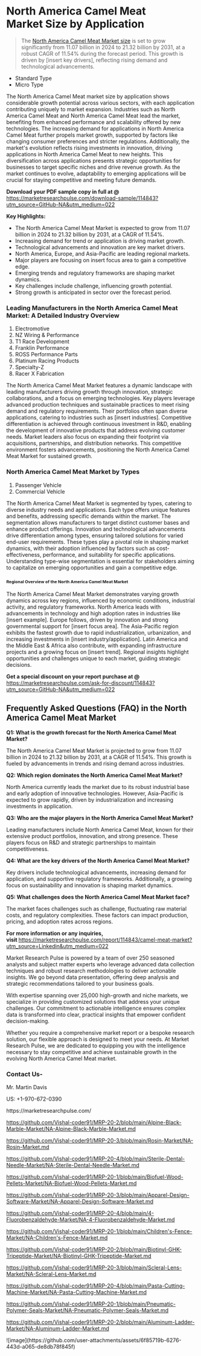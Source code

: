 <h1>North America Camel Meat Market&nbsp;Size by Application</h1><blockquote><p>The <a href="https://marketresearchpulse.com/download-sample/114843?utm_source=GitHub-NA&amp;utm_medium=022">North America Camel Meat Market size</a> is set to grow significantly from 11.07 billion in 2024 to 21.32 billion by 2031, at a robust CAGR of 11.54% during the forecast period. This growth is driven by [insert key drivers], reflecting rising demand and technological advancements.</p></blockquote><ul><li>Standard Type<li> Micro Type</li></ul><p>The North America Camel Meat market size by application shows considerable growth potential across various sectors, with each application contributing uniquely to market expansion. Industries such as North America Camel Meat and North America Camel Meat lead the market, benefiting from enhanced performance and scalability offered by new technologies. The increasing demand for applications in North America Camel Meat further propels market growth, supported by factors like changing consumer preferences and stricter regulations. Additionally, the market's evolution reflects rising investments in innovation, driving applications in North America Camel Meat to new heights. This diversification across applications presents strategic opportunities for businesses to target specific niches and drive revenue growth. As the market continues to evolve, adaptability to emerging applications will be crucial for staying competitive and meeting future demands.</p><p><strong>Download your PDF sample copy in full at @ </strong><a href="https://marketresearchpulse.com/download-sample/114843?utm_source=GitHub-NA&amp;utm_medium=022">https://marketresearchpulse.com/download-sample/114843?utm_source=GitHub-NA&amp;utm_medium=022</a></p><p><strong>Key Highlights: </strong></p><ul><li>The North America Camel Meat Market is expected to grow from 11.07 billion in 2024 to 21.32 billion by 2031, at a CAGR of 11.54%.</li><li>Increasing demand for trend or application is driving market growth.</li><li>Technological advancements and innovation are key market drivers.</li><li>North America, Europe, and Asia-Pacific are leading regional markets.</li><li>Major players are focusing on insert focus area to gain a competitive edge.</li><li>Emerging trends and regulatory frameworks are shaping market dynamics.</li><li>Key challenges include challenge, influencing growth potential.</li><li>Strong growth is anticipated in sector over the forecast period.</li></ul><h3>Leading Manufacturers in the North America Camel Meat Market: A Detailed Industry Overview</h3><ol><li>Electromotive</li><li>NZ Wiring & Performance</li><li>T1 Race Development</li><li>Franklin Performance</li><li>ROSS Performance Parts</li><li>Platinum Racing Products</li><li>Specialty-Z</li><li>Racer X Fabrication</li></ol><div class="flex max-w-full flex-col flex-grow"><div class="min-h-8 text-message flex w-full flex-col items-end gap-2 whitespace-normal break-words [.text-message+&amp;]:mt-5" dir="auto" data-message-author-role="assistant" data-message-id="fd8432e4-4910-450d-b182-61b7bfb0a01f" data-message-model-slug="gpt-4o"><div class="flex w-full flex-col gap-1 empty:hidden first:pt-[3px]"><div class="markdown prose w-full break-words dark:prose-invert light"><p>The North America Camel Meat Market features a dynamic landscape with leading manufacturers driving growth through innovation, strategic collaborations, and a focus on emerging technologies. Key players leverage advanced production techniques and sustainable practices to meet rising demand and regulatory requirements. Their portfolios often span diverse applications, catering to industries such as [insert industries]. Competitive differentiation is achieved through continuous investment in R&amp;D, enabling the development of innovative products that address evolving customer needs. Market leaders also focus on expanding their footprint via acquisitions, partnerships, and distribution networks. This competitive environment fosters advancements, positioning the North America Camel Meat Market for sustained growth.</p></div></div></div></div><h3>North America Camel Meat Market by Types</h3><ol><li>Passenger Vehicle<li> Commercial Vehicle</li></ol><div class="flex max-w-full flex-col flex-grow"><div class="min-h-8 text-message flex w-full flex-col items-end gap-2 whitespace-normal break-words [.text-message+&amp;]:mt-5" dir="auto" data-message-author-role="assistant" data-message-id="084470be-0bb7-4664-bddf-5156b4f41249" data-message-model-slug="gpt-4o-mini"><div class="flex w-full flex-col gap-1 empty:hidden first:pt-[3px]"><div class="markdown prose w-full break-words dark:prose-invert light"><p>The North America Camel Meat Market is segmented by types, catering to diverse industry needs and applications. Each type offers unique features and benefits, addressing specific demands within the market. The segmentation allows manufacturers to target distinct customer bases and enhance product offerings. Innovation and technological advancements drive differentiation among types, ensuring tailored solutions for varied end-user requirements. These types play a pivotal role in shaping market dynamics, with their adoption influenced by factors such as cost-effectiveness, performance, and suitability for specific applications. Understanding type-wise segmentation is essential for stakeholders aiming to capitalize on emerging opportunities and gain a competitive edge.</p></div></div></div></div><h3><span style="font-size: 11px;">Regional Overview of the North America Camel Meat Market</span></h3><div class="flex max-w-full flex-col flex-grow"><div class="min-h-8 text-message flex w-full flex-col items-end gap-2 whitespace-normal break-words [.text-message+&amp;]:mt-5" dir="auto" data-message-author-role="assistant" data-message-id="e9038762-ce64-4e30-91c9-9bd413514231" data-message-model-slug="gpt-4o-mini"><div class="flex w-full flex-col gap-1 empty:hidden first:pt-[3px]"><div class="markdown prose w-full break-words dark:prose-invert light"><p>The North America Camel Meat Market demonstrates varying growth dynamics across key regions, influenced by economic conditions, industrial activity, and regulatory frameworks. North America leads with advancements in technology and high adoption rates in industries like [insert example]. Europe follows, driven by innovation and strong governmental support for [insert focus area]. The Asia-Pacific region exhibits the fastest growth due to rapid industrialization, urbanization, and increasing investments in [insert industry/application]. Latin America and the Middle East &amp; Africa also contribute, with expanding infrastructure projects and a growing focus on [insert trend]. Regional insights highlight opportunities and challenges unique to each market, guiding strategic decisions.</p></div></div></div></div><p><strong>Get a special discount on your report purchase at @ </strong><a href="https://marketresearchpulse.com/ask-for-discount/114843?utm_source=GitHub-NA&amp;utm_medium=022">https://marketresearchpulse.com/ask-for-discount/114843?utm_source=GitHub-NA&amp;utm_medium=022</a></p><h2>Frequently Asked Questions (FAQ) in the North America Camel Meat Market</h2><p><strong>Q1: What is the growth forecast for the North America Camel Meat Market?</strong></p><p>The North America Camel Meat Market is projected to grow from 11.07 billion in 2024 to 21.32 billion by 2031, at a CAGR of 11.54%. This growth is fueled by advancements in trends and rising demand across industries.</p><p><strong>Q2: Which region dominates the North America Camel Meat Market?</strong></p><p>North America currently leads the market due to its robust industrial base and early adoption of innovative technologies. However, Asia-Pacific is expected to grow rapidly, driven by industrialization and increasing investments in application.</p><p><strong>Q3: Who are the major players in the North America Camel Meat Market?</strong></p><p>Leading manufacturers include North America Camel Meat, known for their extensive product portfolios, innovation, and strong presence. These players focus on R&amp;D and strategic partnerships to maintain competitiveness.</p><p><strong>Q4: What are the key drivers of the North America Camel Meat Market?</strong></p><p>Key drivers include technological advancements, increasing demand for application, and supportive regulatory frameworks. Additionally, a growing focus on sustainability and innovation is shaping market dynamics.</p><p><strong>Q5: What challenges does the North America Camel Meat Market face?</strong></p><p>The market faces challenges such as challenge, fluctuating raw material costs, and regulatory complexities. These factors can impact production, pricing, and adoption rates across regions.</p><p><strong>For more information or any inquiries, visit&nbsp;</strong><a href="https://marketresearchpulse.com/report/114843/camel-meat-market?utm_source=Linkedin&utm_medium=022">https://marketresearchpulse.com/report/114843/camel-meat-market?utm_source=Linkedin&utm_medium=022</a></p><p>Market Research Pulse is powered by a team of over 250 seasoned analysts and subject matter experts who leverage advanced data collection techniques and robust research methodologies to deliver actionable insights. We go beyond data presentation, offering deep analysis and strategic recommendations tailored to your business goals.</p><p>With expertise spanning over 25,000 high-growth and niche markets, we specialize in providing customized solutions that address your unique challenges. Our commitment to actionable intelligence ensures complex data is transformed into clear, practical insights that empower confident decision-making.</p><p>Whether you require a comprehensive market report or a bespoke research solution, our flexible approach is designed to meet your needs. At Market Research Pulse, we are dedicated to equipping you with the intelligence necessary to stay competitive and achieve sustainable growth in the evolving North America Camel Meat market.</p><h3><strong>Contact Us-</strong></h3><p>Mr. Martin Davis</p><p>US: +1-970-672-0390</p><p>https://marketresearchpulse.com/</p><p><a href="https://github.com/Vishal-coder91/MRP-20-2/blob/main/Alpine-Black-Marble-Market/NA-Alpine-Black-Marble-Market.md">https://github.com/Vishal-coder91/MRP-20-2/blob/main/Alpine-Black-Marble-Market/NA-Alpine-Black-Marble-Market.md</a></p><p><a href="https://github.com/Vishal-coder91/MRP-20-3/blob/main/Rosin-Market/NA-Rosin-Market.md">https://github.com/Vishal-coder91/MRP-20-3/blob/main/Rosin-Market/NA-Rosin-Market.md</a></p><p><a href="https://github.com/Vishal-coder91/MRP-20-4/blob/main/Sterile-Dental-Needle-Market/NA-Sterile-Dental-Needle-Market.md">https://github.com/Vishal-coder91/MRP-20-4/blob/main/Sterile-Dental-Needle-Market/NA-Sterile-Dental-Needle-Market.md</a></p><p><a href="https://github.com/Vishal-coder91/MRP-20-1/blob/main/Biofuel-Wood-Pellets-Market/NA-Biofuel-Wood-Pellets-Market.md">https://github.com/Vishal-coder91/MRP-20-1/blob/main/Biofuel-Wood-Pellets-Market/NA-Biofuel-Wood-Pellets-Market.md</a></p><p><a href="https://github.com/Vishal-coder91/MRP-20-3/blob/main/Apparel-Design-Software-Market/NA-Apparel-Design-Software-Market.md">https://github.com/Vishal-coder91/MRP-20-3/blob/main/Apparel-Design-Software-Market/NA-Apparel-Design-Software-Market.md</a></p><p><a href="https://github.com/Vishal-coder91/MRP-20-4/blob/main/4-Fluorobenzaldehyde-Market/NA-4-Fluorobenzaldehyde-Market.md">https://github.com/Vishal-coder91/MRP-20-4/blob/main/4-Fluorobenzaldehyde-Market/NA-4-Fluorobenzaldehyde-Market.md</a></p><p><a href="https://github.com/Vishal-coder91/MRP-20-1/blob/main/Children's-Fence-Market/NA-Children's-Fence-Market.md">https://github.com/Vishal-coder91/MRP-20-1/blob/main/Children's-Fence-Market/NA-Children's-Fence-Market.md</a></p><p><a href="https://github.com/Vishal-coder91/MRP-20-2/blob/main/Biotinyl-GHK-Tripeptide-Market/NA-Biotinyl-GHK-Tripeptide-Market.md">https://github.com/Vishal-coder91/MRP-20-2/blob/main/Biotinyl-GHK-Tripeptide-Market/NA-Biotinyl-GHK-Tripeptide-Market.md</a></p><p><a href="https://github.com/Vishal-coder91/MRP-20-3/blob/main/Scleral-Lens-Market/NA-Scleral-Lens-Market.md">https://github.com/Vishal-coder91/MRP-20-3/blob/main/Scleral-Lens-Market/NA-Scleral-Lens-Market.md</a></p><p><a href="https://github.com/Vishal-coder91/MRP-20-4/blob/main/Pasta-Cutting-Machine-Market/NA-Pasta-Cutting-Machine-Market.md">https://github.com/Vishal-coder91/MRP-20-4/blob/main/Pasta-Cutting-Machine-Market/NA-Pasta-Cutting-Machine-Market.md</a></p><p><a href="https://github.com/Vishal-coder91/MRP-20-1/blob/main/Pneumatic-Polymer-Seals-Market/NA-Pneumatic-Polymer-Seals-Market.md">https://github.com/Vishal-coder91/MRP-20-1/blob/main/Pneumatic-Polymer-Seals-Market/NA-Pneumatic-Polymer-Seals-Market.md</a></p><p><a href="https://github.com/Vishal-coder91/MRP-20-2/blob/main/Aluminum-Ladder-Market/NA-Aluminum-Ladder-Market.md">https://github.com/Vishal-coder91/MRP-20-2/blob/main/Aluminum-Ladder-Market/NA-Aluminum-Ladder-Market.md</a></p>
![image](https://github.com/user-attachments/assets/6f85719b-6276-443d-a065-de8db78f845f)

